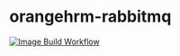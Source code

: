 # orangehrm-rabbitmq
[![Image Build Workflow](https://github.com/orangehrm/orangehrm-rabbitmq-images/actions/workflows/build-workflow.yml/badge.svg?branch=rabbitmq-3.8.2-ubuntu-20.04)](https://github.com/orangehrm/orangehrm-rabbitmq-images/actions/workflows/build-workflow.yml)
